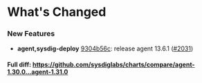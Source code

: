 # What's Changed

### New Features
- **agent,sysdig-deploy** [9304b56c](https://github.com/sysdiglabs/charts/commit/9304b56c81553823b8457c4d031f29a83fb9a932): release agent 13.6.1 ([#2031](https://github.com/sysdiglabs/charts/issues/2031))
#### Full diff: https://github.com/sysdiglabs/charts/compare/agent-1.30.0...agent-1.31.0
